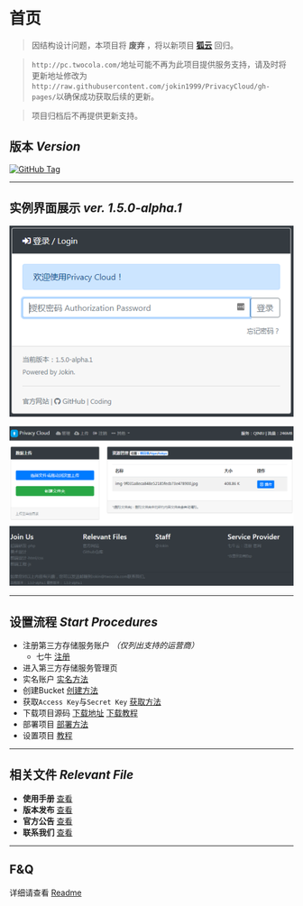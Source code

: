 # 首页

> 因结构设计问题，本项目将 **废弃** ，将以新项目 **[狐云](http://github.com/jokin1999/FoxPan/)** 回归。

> `http://pc.twocola.com/`地址可能不再为此项目提供服务支持，请及时将更新地址修改为`http://raw.githubusercontent.com/jokin1999/PrivacyCloud/gh-pages/`以确保成功获取后续的更新。

> 项目归档后不再提供更新支持。

## 版本 *Version*


[![GitHub Tag](https://img.shields.io/github/tag/jokin1999/PrivacyCloud.svg?style=flat-square)](https://raw.githubusercontent.com/jokin1999/PrivacyCloud/master)

---

## 实例界面展示 *ver. 1.5.0-alpha.1*

![登录授权页](./resources/images/1.5.0/v1.5.0-alpha.1_login.png)

![UI界面](./resources/images/1.5.0/v1.5.0-alpha.1_manager.png)

---

## 设置流程 *Start Procedures*

- 注册第三方存储服务账户 *（仅列出支持的运营商）*
  - 七牛 [注册](http://portal.qiniu.com/signup?code=3lgquci2quafm)
- 进入第三方存储服务管理页
- 实名账户 [实名方法](./manual/realNameReg.md)
- 创建Bucket [创建方法](./manual/createBkt.md)
- 获取`Access Key`与`Secret Key` [获取方法](./manual/getKey.md)
- 下载项目源码 [下载地址](https://github.com/jokin1999/PrivacyCloud/releases) [下载教程](./manual/getProject.md)
- 部署项目 [部署方法](./manual/uploadProject.md)
- 设置项目 [教程](./manual/start.md)

---

## 相关文件 *Relevant File*

- **使用手册** [查看](./manual/start.md)
- **版本发布** [查看](./release/index.md)
- **官方公告** [查看](./notice/index.md)
- **联系我们** [查看](./contact.md)

---

## F&Q

详细请查看 [Readme](https://github.com/jokin1999/PrivacyCloud)
